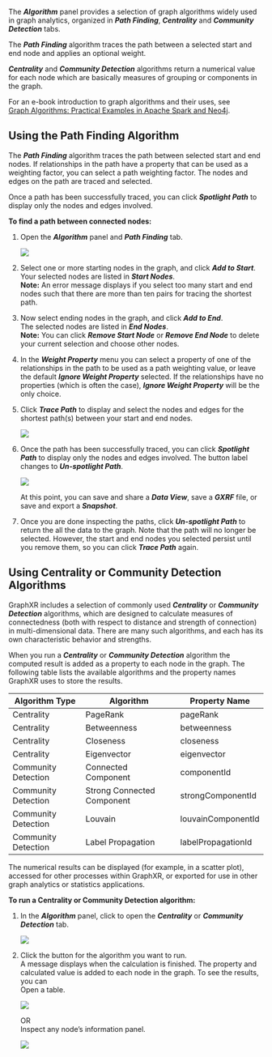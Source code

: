 The _**Algorithm**_ panel provides a selection of graph algorithms widely used in graph analytics, organized in _**Path Finding**_, _**Centrality**_ and _**Community Detection**_ tabs.

The _**Path Finding**_ algorithm traces the path between a selected start and end node and applies an optional weight.

_**Centrality**_ and _**Community Detection**_ algorithms return a numerical value for each node which are basically measures of grouping or components in the graph.

For an e-book introduction to graph algorithms and their uses, see  
[Graph Algorithms: Practical Examples in Apache Spark and Neo4j](https://neo4j.com/lp/book-graph-algorithms-ms/?utm_source=bing&utm_medium=ppc&utm_campaign=*NA%20-%20Search%20-%20Graph%20Algorithms&utm_adgroup=*NA%20-%20Search%20-%20Graph%20Algorithms%20-%20Graph%20Algorithm&utm_term=graph%20algorithms&msclkid=b90c0620812219ca24845b97d8af0b68%5BGraph).

## Using the Path Finding Algorithm

The _**Path Finding**_ algorithm traces the path between selected start and end nodes. If relationships in the path have a property that can be used as a weighting factor, you can select a path weighting factor. The nodes and edges on the path are traced and selected.

Once a path has been successfully traced, you can click _**Spotlight Path**_ to display only the nodes and edges involved.

**To find a path between connected nodes:**

1.  Open the _**Algorithm**_ panel and _**Path Finding**_ tab.
    
    ![](/07_00_01_AlgorithmPanel720.png)
2.  Select one or more starting nodes in the graph, and click _**Add to Start**_.  
    Your selected nodes are listed in _**Start Nodes**_.  
    **Note:** An error message displays if you select too many start and end nodes such that there are more than ten pairs for tracing the shortest path.
    
3.  Now select ending nodes in the graph, and click _**Add to End**_.  
    The selected nodes are listed in _**End Nodes**_.  
    **Note:** You can click _**Remove Start Node**_ or _**Remove End Node**_ to delete your current selection and choose other nodes.
    
4.  In the _**Weight Property**_ menu you can select a property of one of the relationships in the path to be used as a path weighting value, or leave the default _**Ignore Weight Property**_ selected. If the relationships have no properties (which is often the case), _**Ignore Weight Property**_ will be the only choice.
    
5.  Click _**Trace Path**_ to display and select the nodes and edges for the shortest path(s) between your start and end nodes.
    
    ![](/07_01_01_AlgorithmPath1320.png)
6.  Once the path has been successfully traced, you can click _**Spotlight Path**_ to display only the nodes and edges involved. The button label changes to _**Un-spotlight Path**_.
    
    ![](/07_01_02_AlgorithmSpotlight1320.png)
    
    At this point, you can save and share a _**Data View**_, save a _**GXRF**_ file, or save and export a _**Snapshot**_.
    
7.  Once you are done inspecting the paths, click _**Un-spotlight Path**_ to return the all the data to the graph. Note that the path will no longer be selected. However, the start and end nodes you selected persist until you remove them, so you can click _**Trace Path**_ again.
    

## Using Centrality or Community Detection Algorithms

GraphXR includes a selection of commonly used _**Centrality**_ or _**Community Detection**_ algorithms, which are designed to calculate measures of connectedness (both with respect to distance and strength of connection) in multi-dimensional data. There are many such algorithms, and each has its own characteristic behavior and strengths.

When you run a _**Centrality**_ or _**Community Detection**_ algorithm the computed result is added as a property to each node in the graph. The following table lists the available algorithms and the property names GraphXR uses to store the results.

| Algorithm Type | Algorithm | Property Name |
| --- | --- | --- |
| Centrality | PageRank | pageRank |
| Centrality | Betweenness | betweenness |
| Centrality | Closeness | closeness |
| Centrality | Eigenvector | eigenvector |
| Community Detection | Connected Component | componentId |
| Community Detection | Strong Connected Component | strongComponentId |
| Community Detection | Louvain | louvainComponentId |
| Community Detection | Label Propagation | labelPropagationId |

The numerical results can be displayed (for example, in a scatter plot), accessed for other processes within GraphXR, or exported for use in other graph analytics or statistics applications.

**To run a Centrality or Community Detection algorithm:**

1.  In the _**Algorithm**_ panel, click to open the _**Centrality**_ or _**Community Detection**_ tab.
    
    ![](/07_01_04_Centrality1320.png)

2.  Click the button for the algorithm you want to run.  
    A message displays when the calculation is finished. The property and calculated value is added to each node in the graph. To see the results, you can  
    Open a table.
    
    ![](/07_01_06_AlgorithmResultsTable.png)
    
    OR  
    Inspect any node’s information panel.
    
    ![](/07_01_05_CommunityDetection1320.png)